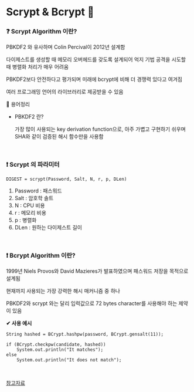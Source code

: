 # Scrypt & Bcrypt 🧊

### ❓ Scrypt Algorithm 이란?

PBKDF2 와 유사하며 Colin Percival이 2012년 설계함

다이제스트를 생성할 때 메모리 오버헤드를 갖도록 설계되어 억지 기법 공격을 시도할 때 병렬화 처리가 매우 어려움

PBKDF2보다 안전하다고 평가되며 미래에 bcrypt에 비해 더 경쟁력 있다고 여겨짐

여러 프로그래밍 언어의 라이브러리로 제공받을 수 있음

🚩 용어정리

* PBKDF2 란?

  가장 많이 사용되는 key derivation function으로, 아주 가볍고 구현하기 쉬우며 SHA와 같이 검증된 해시 함수만을 사용함

<br/>

### ❗ Scrypt 의 파라미터

```
DIGEST = scrypt(Password, Salt, N, r, p, DLen)
```

1. Password : 패스워드
2. Salt : 암호학 솔트
3. N : CPU 비용
4. r : 메모리 비용
5. p : 병렬화
6. DLen : 원하는 다이제스트 길이

<br/>

### ❗ Bcrypt Algorithm 이란?

1999년 Niels Provos와 David Mazieres가 발표하였으며 패스워드 저장을 목적으로 설계됨

현재까지 사용되는 가장 강력한 해시 매커니즘 중 하나

PBKDF2와 scrypt 와는 달리 입력값으로 72 bytes character를 사용해야 하는 제약이 있음

**✔ 사용 예시**

```
String hashed = BCrypt.hashpw(password, BCrypt.gensalt(11));

if (BCrypt.checkpw(candidate, hashed))  
    System.out.println("It matches");
else  
    System.out.println("It does not match");

```

<br/>

[참고자료](https://d2.naver.com/helloworld/318732)